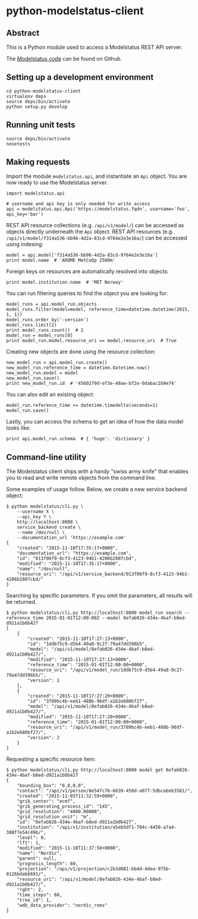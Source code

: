 # python-modelstatus-client


## Abstract

This is a Python module used to access a Modelstatus REST API server.

The [Modelstatus code](https://github.com/metno/nir) can be found on Github.


## Setting up a development environment

```
cd python-modelstatus-client
virtualenv deps
source deps/bin/activate
python setup.py develop
```


## Running unit tests

```
source deps/bin/activate
nosetests
```


## Making requests

Import the module `modelstatus.api`, and instantiate an `Api` object. You are now ready to use the Modelstatus server.

```
import modelstatus.api

# username and api key is only needed for write access
api = modelstatus.api.Api('https://modelstatus.fqdn', username='foo', api_key='bar')
```

REST API resource collections (e.g. `/api/v1/model/`) can be accessed as objects directly underneath the `Api` object. REST API resources (e.g. `/api/v1/model/f314a536-bb96-4d2a-83cd-9764e2e3e16a/`) can be accessed using indexing:

```
model = api.model['f314a536-bb96-4d2a-83cd-9764e2e3e16a']
print model.name  # 'AROME MetCoOp 2500m'
```

Foreign keys on resources are automatically resolved into objects:

```
print model.institution.name  # 'MET Norway'
```

You can run filtering queries to find the object you are looking for:

```
model_runs = api.model_run.objects
model_runs.filter(model=model, reference_time=datetime.datetime(2015, 1, 1))
model_runs.order_by('-version')
model_runs.limit(2)
print model_runs.count()  # 2
model_run = model_runs[0]
print model_run.model.resource_uri == model.resource_uri  # True
```

Creating new objects are done using the resource collection:

```
new_model_run = api.model_run.create()
new_model_run.reference_time = datetime.datetime.now()
new_model_run.model = model
new_model_run.save()
print new_model_run.id  # '4560279d-ef3e-49ae-bf2e-0dabac1b9e74'
```

You can also edit an existing object:

```
model_run.reference_time += datetime.timedelta(seconds=1)
model_run.save()
```

Lastly, you can access the schema to get an idea of how the data model looks like:

```
print api.model_run.schema  # { 'huge': 'dictionary' }
```


## Command-line utility

The Modelstatus client ships with a handy "swiss army knife" that enables you to read and write remote objects from the command line.

Some examples of usage follow. Below, we create a new service backend object:

```
$ python modelstatus/cli.py \
    --username X \
    --api_key Y \
    http://localhost:8000 \
    service_backend create \
    --name /dev/null \
    --documentation_url 'https://example.com'
{
    "created": "2015-11-10T17:35:17+0000",
    "documentation_url": "https://example.com",
    "id": "013f06f9-8cf3-4123-94b1-4206b2807cbd",
    "modified": "2015-11-10T17:35:17+0000",
    "name": "/dev/null",
    "resource_uri": "/api/v1/service_backend/013f06f9-8cf3-4123-94b1-4206b2807cbd/"
}
```

Searching by specific parameters. If you omit the parameters, all results will be returned.

```
$ python modelstatus/cli.py http://localhost:8000 model_run search --reference_time 2015-01-01T12:00:00Z --model 8efab026-434e-4baf-b8ed-d921a1b0b427
[
    {
        "created": "2015-11-10T17:27:13+0000",
        "id": "1ddb75c9-d5b4-49a8-9c27-79a47dd396b5",
        "model": "/api/v1/model/8efab026-434e-4baf-b8ed-d921a1b0b427/",
        "modified": "2015-11-10T17:27:13+0000",
        "reference_time": "2015-01-01T12:00:00+0000",
        "resource_uri": "/api/v1/model_run/1ddb75c9-d5b4-49a8-9c27-79a47dd396b5/",
        "version": 1
    },
    {
        "created": "2015-11-10T17:27:20+0000",
        "id": "3789bc4b-eeb1-488b-96df-a1b2e680bf27",
        "model": "/api/v1/model/8efab026-434e-4baf-b8ed-d921a1b0b427/",
        "modified": "2015-11-10T17:27:20+0000",
        "reference_time": "2015-01-01T12:00:00+0000",
        "resource_uri": "/api/v1/model_run/3789bc4b-eeb1-488b-96df-a1b2e680bf27/",
        "version": 2
    }
]
```

Requesting a specific resource item:

```
$ python modelstatus/cli.py http://localhost:8000 model get 8efab026-434e-4baf-b8ed-d921a1b0b427
{
    "bounding_box": "0,0,0,0",
    "contact": "/api/v1/person/8e547c76-6639-450d-a077-5dbcabeb3581/",
    "created": "2015-11-05T11:32:59+0000",
    "grib_center": "ecmf",
    "grib_generating_process_id": "145",
    "grid_resolution": "4000.00000",
    "grid_resolution_unit": "m",
    "id": "8efab026-434e-4baf-b8ed-d921a1b0b427",
    "institution": "/api/v1/institution/a5eb5df1-704c-4450-a7a4-388f7e54c496/",
    "level": 0,
    "lft": 1,
    "modified": "2015-11-10T11:37:58+0000",
    "name": "Nordic",
    "parent": null,
    "prognosis_length": 60,
    "projection": "/api/v1/projection/c2b3d081-bb4d-4dea-975b-0126bdab6691/",
    "resource_uri": "/api/v1/model/8efab026-434e-4baf-b8ed-d921a1b0b427/",
    "rght": 2,
    "time_steps": 60,
    "tree_id": 1,
    "wdb_data_provider": "nordic_roms"
}
```
